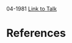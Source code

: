 

04-1981
[Link to Talk](https://www.churchofjesuschrist.org/study/general-conference/1981/04/welfare-session?lang=eng)



# References
